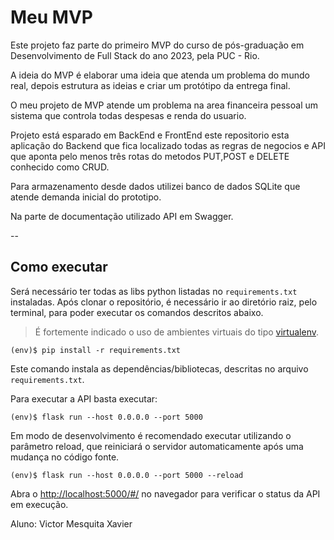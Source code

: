 # Meu MVP

Este projeto faz parte do primeiro MVP do curso de pós-graduação em Desenvolvimento de Full Stack do ano 2023, pela PUC - Rio.

A ideia do MVP é elaborar uma ideia que atenda um problema do mundo real, depois estrutura as ideias e criar um protótipo da entrega final.

O meu projeto de MVP atende um problema na area financeira pessoal um sistema que controla todas despesas e renda do usuario.

Projeto está esparado em BackEnd e FrontEnd este repositorio esta aplicação do Backend que fica localizado todas as regras de negocios e API que aponta pelo menos três rotas do metodos PUT,POST e DELETE conhecido como CRUD.

Para armazenamento desde dados utilizei banco de dados SQLite que atende demanda inicial do prototipo.

Na parte de documentação utilizado API em Swagger.

--

## Como executar

Será necessário ter todas as libs python listadas no `requirements.txt` instaladas.
Após clonar o repositório, é necessário ir ao diretório raiz, pelo terminal, para poder executar os comandos descritos abaixo.

> É fortemente indicado o uso de ambientes virtuais do tipo [virtualenv](https://virtualenv.pypa.io/en/latest/installation.html).

```
(env)$ pip install -r requirements.txt
```

Este comando instala as dependências/bibliotecas, descritas no arquivo `requirements.txt`.

Para executar a API basta executar:

```
(env)$ flask run --host 0.0.0.0 --port 5000
```

Em modo de desenvolvimento é recomendado executar utilizando o parâmetro reload, que reiniciará o servidor
automaticamente após uma mudança no código fonte.

```
(env)$ flask run --host 0.0.0.0 --port 5000 --reload
```

Abra o [http://localhost:5000/#/](http://localhost:5000/#/) no navegador para verificar o status da API em execução.

Aluno: Victor Mesquita Xavier
